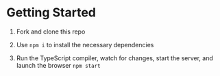 # Getting Started

1. Fork and clone this repo

1. Use `npm i` to install the necessary dependencies

1. Run the TypeScript compiler, watch for changes, start the server, and launch the browser `npm start`
